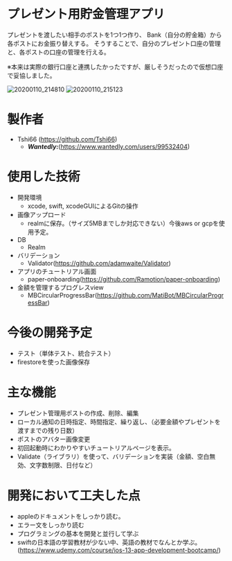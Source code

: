 # プレゼント用貯金管理アプリ  

プレゼントを渡したい相手のポストを1つ1つ作り、
Bank（自分の貯金箱）から各ポストにお金振り替えする。
そうすることで、自分のプレゼント口座の管理と、各ポストの口座の管理を行える。

※本来は実際の銀行口座と連携したかったですが、厳しそうだったので仮想口座で妥協しました。

![20200110_214810](https://user-images.githubusercontent.com/47974150/72154744-c8ac6700-33f4-11ea-9583-ce14a7c8f592.GIF)
![20200110_215123](https://user-images.githubusercontent.com/47974150/72154768-dcf06400-33f4-11ea-88df-ef9d29ce66dc.GIF)

# 製作者
+ Tshi66 (https://github.com/Tshi66)
    + ***Wantedly:***(https://www.wantedly.com/users/99532404)  

# 使用した技術
  + 開発環境
      + xcode, swift, xcodeGUIによるGitの操作
  + 画像アップロード
      + realmに保存。（サイズ5MBまでしか対応できない）今後aws or gcpを使用予定。
  + DB
      + Realm
  + バリデーション 
      + Validator(https://github.com/adamwaite/Validator)
  + アプリのチュートリアル画面
      + paper-onboarding(https://github.com/Ramotion/paper-onboarding)
  + 金額を管理するプログレスview
      + MBCircularProgressBar(https://github.com/MatiBot/MBCircularProgressBar)
      
# 今後の開発予定
  + テスト（単体テスト、統合テスト）
  + firestoreを使った画像保存
      
# 主な機能
  + プレゼント管理用ポストの作成、削除、編集
  + ローカル通知の日時指定、時間指定、繰り返し、（必要金額やプレゼントを渡すまでの残り日数）
  + ポストのアバター画像変更
  + 初回起動時にわかりやすいチュートリアルページを表示。
  + Validate（ライブラリ）を使って、バリデーションを実装（金額、空白無効、文字数制限、日付など）
  
# 開発において工夫した点
  + appleのドキュメントをしっかり読む。
  + エラー文をしっかり読む
  + プログラミングの基本を開発と並行して学ぶ
  + swiftの日本語の学習教材が少ない中、英語の教材でなんとか学ぶ。(https://www.udemy.com/course/ios-13-app-development-bootcamp/)
